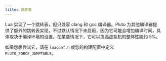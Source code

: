 ```yaml
---
title: 跳转表
---
```


Lua 实现了一个跳转表，但只兼容 clang 和 gcc 编译器。Pluto 为其他编译器提供了额外的跳转表实现，不过默认情况下未启用，因为它可能会增加编译时间，具体取决于编译环境的设置。在某些情况下，它可以提高虚拟机的整体性能约 5%。

如果您想尝试它，请在 `luaconf.h` 或您的构建配置中定义 `PLUTO_FORCE_JUMPTABLE`。
